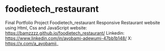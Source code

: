 # foodietech_restaurant
Final Portfolio Project
Foodietech_restaurant
Responsive Restaurant website using Html, Css and JavaScript
website: https://bamzzzz.github.io/foodietech_restaurant/
Linkedin: https://www.linkedin.com/in/ayobami-adewumi-47bb1b148/
X: https://x.com/a_ayobamii_
